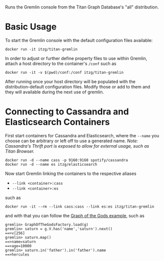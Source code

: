 Runs the Gremlin console from the Titan Graph Database's "all" distribution.

# Basic Usage

To start the Gremlin console with the default configuration files available:

    docker run -it itzg/titan-gremlin

In order to adjust or further define property files to use within Gremlin,
attach a host directory to the container's `/conf` such as

    docker run -it -v $(pwd)/conf:/conf itzg/titan-gremlin

After running once your host directory will be populated with the distribution-default
configuration files. Modify those or add to them and they will available during
the next use of gremlin.

# Connecting to Cassandra and Elasticsearch Containers

First start containers for Cassandra and Elasticsearch, where the `--name` you choose
can be arbitrary or left off to use a generated name.
_Note: Cassandra's Thrift port is exposed to allow for external usage, such as Titan Browser._

    docker run -d --name cass -p 9160:9160 spotify/cassandra
    docker run -d --name es itzg/elasticsearch

Now start Gremlin linking the containers to the respective aliases

* `--link <container>:cass`
* `--link <container>:es`

such as

    docker run -it --rm --link cass:cass --link es:es itzg/titan-gremlin

and with that you can follow the
[Graph of the Gods example](http://s3.thinkaurelius.com/docs/titan/current/getting-started.html), such as

    gremlin> GraphOfTheGodsFactory.load(g)
    gremlin> saturn = g.V.has('name','saturn').next()
    ==>v[256]
    gremlin> saturn.map()
    ==>name=saturn
    ==>age=10000
    gremlin> saturn.in('father').in('father').name
    ==>hercules
